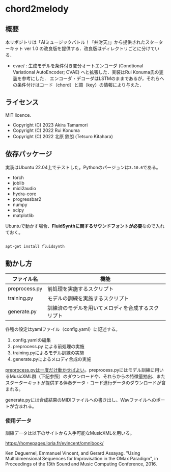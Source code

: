 # chord2melody
## 概要
本リポジトリは「AIミュージックバトル！『弁財天』」から提供されたスターターキット ver 1.0 の改良版を提供する．改良版はディレクトリごとに分けている．

- cvae/ : 生成モデルを条件付き変分オートエンコーダ (Condtional Variational AutoEncoder; CVAE) へと拡張した．実装はRui Konuma氏の[実装](https://github.com/konumaru/benzaiten/tree/main)を参考にした． エンコーダ・デコーダはLSTMのままであるが，それらへの条件付けはコード（chord）と調（key）の情報により与えた．

## ライセンス
MIT licence.

- Copyright (C) 2023 Akira Tamamori
- Copyright (C) 2022 Rui Konuma
- Copyright (C) 2022 北原 鉄朗 (Tetsuro Kitahara)

## 依存パッケージ
実装はUbuntu 22.04上でテストした。Pythonのパージョンは`3.10.6`である。

- torch
- joblib
- midi2audio
- hydra-core
- progressbar2
- numpy
- scipy
- matplotlib

Ubuntuで動かす場合、**FluidSynthに関するサウンドフォントが必要**なので入れておく。

```bash

apt-get install fluidsynth

```

## 動かし方

|ファイル名|機能|
|---|---|
|preprocess.py | 前処理を実施するスクリプト|
|training.py |モデルの訓練を実施するスクリプト|
|generate.py | 訓練済のモデルを用いてメロディを合成するスクリプト|

各種の設定はyamlファイル（config.yaml）に記述する。

>
1. config.yamlの編集
2. preprocess.py による前処理の実施
3. training.pyによるモデル訓練の実施
4. generate.pyによるメロディ合成の実施

<u>preprocess.pyは一度だけ動かせばよい</u>。preprocess.pyにはモデル訓練に用いるMusicXML群（下記参照）のダウンロードや、それらからの特徴量抽出、またスターターキットが提供する伴奏データ・コード進行データのダウンロードが含まれる。

generate.pyには合成結果のMIDIファイルへの書き出し、Wavファイルへのポートが含まれる。

### 使用データ
訓練データは以下のサイトから入手可能なMusicXMLを用いる。

https://homepages.loria.fr/evincent/omnibook/

Ken Deguernel, Emmanuel Vincent, and Gerard Assayag.
"Using Multidimensional Sequences for Improvisation in the OMax Paradigm",
in Proceedings of the 13th Sound and Music Computing Conference, 2016.
